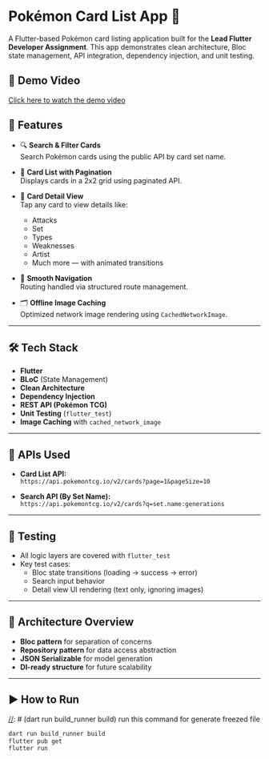 # Pokémon Card List App 🧩

A Flutter-based Pokémon card listing application built for the **Lead Flutter Developer Assignment**. This app demonstrates clean architecture, Bloc state management, API integration, dependency injection, and unit testing.

## 🎥 Demo Video

[Click here to watch the demo video](https://youtu.be/NjcQbXL8UFI?si=0QmDlImgfQDyt0KQ)



## 📱 Features

- 🔍 **Search & Filter Cards**  
  Search Pokémon cards using the public API by card set name.

- 🧾 **Card List with Pagination**  
  Displays cards in a 2x2 grid using paginated API.

- 📄 **Card Detail View**  
  Tap any card to view details like:
    - Attacks
    - Set
    - Types
    - Weaknesses
    - Artist
    - Much more — with animated transitions

- 🔁 **Smooth Navigation**  
  Routing handled via structured route management.

- 🗂️ **Offline Image Caching**  
  Optimized network image rendering using `CachedNetworkImage`.

---

## 🛠️ Tech Stack

- **Flutter**
- **BLoC** (State Management)
- **Clean Architecture**
- **Dependency Injection**
- **REST API (Pokémon TCG)**
- **Unit Testing** (`flutter_test`)
- **Image Caching** with `cached_network_image`

---

## 🔗 APIs Used

- **Card List API:**  
  `https://api.pokemontcg.io/v2/cards?page=1&pageSize=10`

- **Search API (By Set Name):**  
  `https://api.pokemontcg.io/v2/cards?q=set.name:generations`

---

## 🧪 Testing

- All logic layers are covered with `flutter_test`
- Key test cases:
    - Bloc state transitions (loading → success → error)
    - Search input behavior
    - Detail view UI rendering (text only, ignoring images)

[//]: # ( we can also write golden test for mach our UI widget with picture)
---

## 🧭 Architecture Overview

[//]: # (- **Feature-based folder structure**  i can do more perfect folder structure)
- **Bloc pattern** for separation of concerns
- **Repository pattern** for data access abstraction
- **JSON Serializable** for model generation
- **DI-ready structure** for future scalability

---

## ▶️ How to Run

[//]: # (dart run build_runner build) run this command for generate freezed file

```bash
dart run build_runner build
flutter pub get
flutter run
